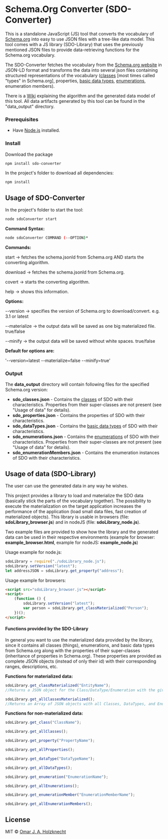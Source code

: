 # Schema.Org Converter (SDO-Converter)
This is a standalone JavaScript (JS) tool that converts the vocabulary of [Schema.org](http://schema.org/) into easy to use JSON files with a tree-like data model. This tool comes with a JS library (SDO-Library) that uses the previously mentioned JSON files to provide data-retrieving functions for the Schema.org vocabulary.

The SDO-Converter fetches the vocabulary from the [Schema.org website](http://schema.org/docs/developers.html#formats) in JSON-LD format and transforms the data into several json files containing structured representations of the vocabulary ([classes](https://schema.org/Thing) [most times called "types" in Schema.org], properties, [basic data types](https://schema.org/DataType), [enumerations](https://schema.org/Enumeration), enumeration members). 

There is a [Wiki](documentation/algorithm.md) explaining the algorithm and the generated data model of this tool. All data artifacts generated by this tool can be found in the "data_output" directory.

### Prerequisites
* Have [Node.js](https://nodejs.org/en/) installed.
### Install
Download the package
```bash
npm install sdo-converter
```
In the project's folder to download all dependencies:
```bash
npm install
```
## Usage of SDO-Converter
In the project's folder to start the tool:
```bash
node sdoConverter start
```
**Command Syntax:**
```bash
node sdoConverter COMMAND (--OPTION)*
```

**Commands:**

start -> fetches the schema.jsonld from Schema.org AND starts the converting algorithm.

download -> fetches the schema.jsonld from Schema.org.

covert -> starts the converting algorithm.

help -> shows this information.

**Options:**

--version -> specifies the version of Schema.org to download/convert. e.g. 3.1 or latest

--materialize -> the output data will be saved as one big materialized file. true/false

--minify -> the output data will be saved without white spaces. true/false


**Default for options are:**
 
'--version=latest --materialize=false --minify=true'

### Output
The **data_output** directory will contain following files for the specified Schema.org version:

* **sdo_classes.json** - Contains the [classes](https://schema.org/Thing) of SDO with their characteristics. Properties from their super-classes are not present (see "Usage of data" for details).
* **sdo_properties.json** - Contains the properties of SDO with their characteristics. 
* **sdo_dataTypes.json** - Contains the [basic data types](https://schema.org/DataType) of SDO with their characteristics. 
* **sdo_enumerations.json** - Contains the [enumerations](https://schema.org/Enumeration) of SDO with their characteristics. Properties from their super-classes are not present (see "Usage of data" for details).
* **sdo_enumerationMembers.json** - Contains the enumeration instances of SDO with their characteristics. 

## Usage of data (SDO-Library)

The user can use the generated data in any way he wishes. 

This project provides a library to load and materialize the SDO data (basically stick the parts of the vocabulary together). The possibility to execute the materialization on the target application increases the performance of the application (load small data files, fast creation of materialized objects). This library is usable in browsers (file: **sdoLibrary_browser.js**) and in nodeJS (file: **sdoLibrary_node.js**).

Two example files are provided to show how the library and the generated data can be used in their respective environments (example for browser: **example_browser.html**, example for nodeJS: **example_node.js**)

Usage example for node.js:
```Javascript
sdoLibrary = require("./sdoLibrary_node.js");
sdoLibrary.setVersion("latest");
let addressJSON = sdoLibrary.get_property("address");
```

Usage example for browsers:

```HTML
<script src="sdoLibrary_browser.js"></script>
<script>
    (function () {
        sdoLibrary.setVersion("latest");
        var person = sdoLibrary.get_classMaterialized("Person");
    })();
</script>

```

#### Functions provided by the SDO-Library

In general you want to use the materialized data provided by the library, since it contains all classes (things), enumerations, and basic data types from Schema.org along with the properties of their super-classes (inheritance of properties in Schema.org). These properties are provided as complete JSON objects (instead of only their id) with their corresponding ranges, descriptions, etc.

**Functions for materialized data:**

```Javascript
sdoLibrary.get_classMaterialized("EntityName");
//Returns a JSON object for the Class/DataType/Enumeration with the given entity name. 

sdoLibrary.get_allClassesMaterialized();
//Returns an Array of JSON objects with all Classes, DataTypes, and Enumerations. 
```

**Functions for non-materialized data:**

```Javascript
sdoLibrary.get_class("ClassName");

sdoLibrary.get_allClasses();
```

```Javascript
sdoLibrary.get_property("PropertyName");

sdoLibrary.get_allProperties();
```

```Javascript
sdoLibrary.get_dataType("DataTypeName");

sdoLibrary.get_allDataTypes();
```

```Javascript
sdoLibrary.get_enumeration("EnumerationName");

sdoLibrary.get_allEnumerations();
```

```Javascript
sdoLibrary.get_enumerationMember("EnumerationMemberName");

sdoLibrary.get_allEnumerationMembers();
```

## License

MIT © [Omar J. A. Holzknecht](http://nicarao.eu/)